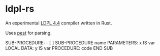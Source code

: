 # ldpl-rs

An experimental [LDPL 4.4][ldpl] compiler written in Rust.

Uses [pest] for parsing.

SUB-PROCEDURE: - [ ] SUB-PROCEDURE name
PARAMETERS:
x IS var
LOCAL DATA:
y IS var
PROCEDURE:
code
END SUB

[ldpl]: https://www.ldpl-lang.org/
[pest]: https://pest.rs/
